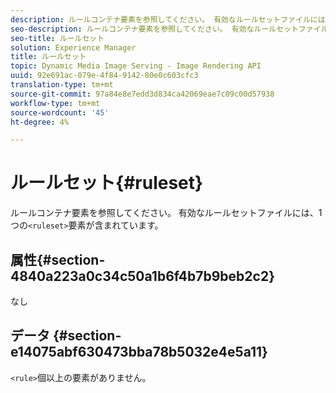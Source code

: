 ```yaml
---
description: ルールコンテナ要素を参照してください。 有効なルールセットファイルには、1つの<ruleset>要素が含まれています。
seo-description: ルールコンテナ要素を参照してください。 有効なルールセットファイルには、1つの<ruleset>要素が含まれています。
seo-title: ルールセット
solution: Experience Manager
title: ルールセット
topic: Dynamic Media Image Serving - Image Rendering API
uuid: 92e691ac-079e-4f84-9142-80e0c603cfc3
translation-type: tm+mt
source-git-commit: 97a84e8e7edd3d834ca42069eae7c09c00d57938
workflow-type: tm+mt
source-wordcount: '45'
ht-degree: 4%

---
```



# ルールセット{#ruleset}

ルールコンテナ要素を参照してください。 有効なルールセットファイルには、1つの`<ruleset>`要素が含まれています。

## 属性{#section-4840a223a0c34c50a1b6f4b7b9beb2c2}

なし

## データ {#section-e14075abf630473bba78b5032e4e5a11}

`<rule>`個以上の要素がありません。
